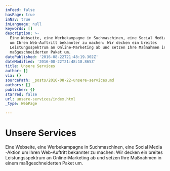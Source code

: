 ```yaml
---
inFeed: false
hasPage: true
inNav: true
inLanguage: null
keywords: []
description: >-
  Eine Webseite, eine Werbekampagne in Suchmaschinen, eine Social Media -Aktion
  um Ihren Web-Auftritt bekannter zu machen: Wir decken ein breites
  Leistungsspektrum an Online-Marketing ab und setzen Ihre Maßnahmen in einem
  maßgeschneiderten Paket um.
datePublished: '2016-08-22T21:48:19.302Z'
dateModified: '2016-08-22T21:48:18.865Z'
title: Unsere Services
author: []
via: {}
sourcePath: _posts/2016-08-22-unsere-services.md
authors: []
publisher: {}
starred: false
url: unsere-services/index.html
_type: WebPage

---
```

# Unsere Services

Eine Webseite, eine Werbekampagne in Suchmaschinen, eine Social Media -Aktion um Ihren Web-Auftritt bekannter zu machen: Wir decken ein breites Leistungsspektrum an Online-Marketing ab und setzen Ihre Maßnahmen in einem maßgeschneiderten Paket um.